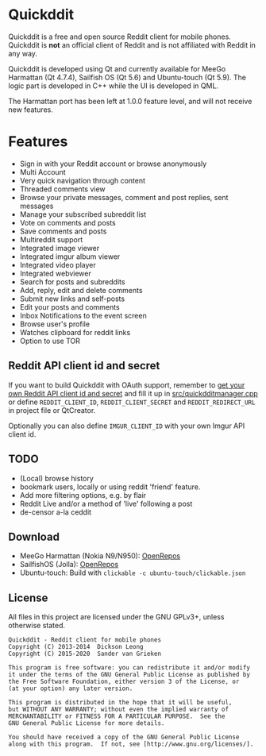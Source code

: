 Quickddit
=========

Quickddit is a free and open source Reddit client for mobile phones. Quickddit is **not** an official client
of Reddit and is not affiliated with Reddit in any way.

Quickddit is developed using Qt and currently available for MeeGo Harmattan (Qt 4.7.4), Sailfish OS (Qt 5.6) and Ubuntu-touch (Qt 5.9).
The logic part is developed in C++ while the UI is developed in QML.

The Harmattan port has been left at 1.0.0 feature level, and will not receive new features.

Features
========
- Sign in with your Reddit account or browse anonymously
- Multi Account
- Very quick navigation through content
- Threaded comments view
- Browse your private messages, comment and post  replies, sent messages
- Manage your subscribed subreddit list
- Vote on comments and posts
- Save comments and posts
- Multireddit support
- Integrated image viewer
- Integrated imgur album viewer
- Integrated video player
- Integrated webviewer
- Search for posts and subreddits
- Add, reply, edit and delete comments
- Submit new links and self-posts
- Edit your posts and comments
- Inbox Notifications to the event screen
- Browse user's profile
- Watches clipboard for reddit links
- Option to use TOR

Reddit API client id and secret
----------------------------------

If you want to build Quickddit with OAuth support, remember to [get your own Reddit API client
id and secret](https://github.com/reddit/reddit/wiki/OAuth2) and fill it up in
[src/quickdditmanager.cpp](src/quickdditmanager.cpp) or define `REDDIT_CLIENT_ID`,
`REDDIT_CLIENT_SECRET` and `REDDIT_REDIRECT_URL` in project file or QtCreator.

Optionally you can also define `IMGUR_CLIENT_ID` with your own Imgur API client id.

TODO
-----

- (Local) browse history
- bookmark users, locally or using reddit 'friend' feature.
- Add more filtering options, e.g. by flair
- Reddit Live and/or a method of 'live' following a post
- de-censor a-la ceddit

Download
--------
- MeeGo Harmattan (Nokia N9/N950): [OpenRepos](https://openrepos.net/content/accumulator/quickddit)
- SailfishOS (Jolla): [OpenRepos](https://openrepos.net/content/accumulator/quickddit-0)
- Ubuntu-touch: Build with `clickable -c ubuntu-touch/clickable.json`

License
-------
All files in this project are licensed under the GNU GPLv3+, unless otherwise stated.

    Quickddit - Reddit client for mobile phones
    Copyright (C) 2013-2014  Dickson Leong
    Copyright (C) 2015-2020  Sander van Grieken

    This program is free software: you can redistribute it and/or modify
    it under the terms of the GNU General Public License as published by
    the Free Software Foundation, either version 3 of the License, or
    (at your option) any later version.

    This program is distributed in the hope that it will be useful,
    but WITHOUT ANY WARRANTY; without even the implied warranty of
    MERCHANTABILITY or FITNESS FOR A PARTICULAR PURPOSE.  See the
    GNU General Public License for more details.

    You should have received a copy of the GNU General Public License
    along with this program.  If not, see [http://www.gnu.org/licenses/].
